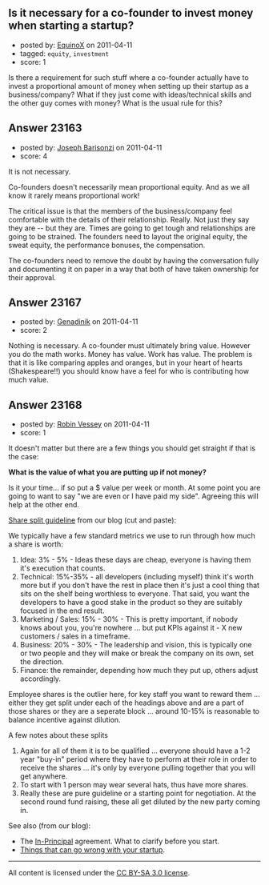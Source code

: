 ## Is it necessary for a co-founder to invest money when starting a startup?

- posted by: [EquinoX](https://stackexchange.com/users/-1/5504-equinox) on 2011-04-11
- tagged: `equity`, `investment`
- score: 1

Is there a requirement for such stuff where a co-founder actually have to invest a proportional amount of money when setting up their startup as a business/company? What if they just come with ideas/technical skills and the other guy comes with money? What is the usual rule for this?


## Answer 23163

- posted by: [Joseph Barisonzi](https://stackexchange.com/users/-1/8791-joseph-barisonzi) on 2011-04-11
- score: 4

It is not necessary. 

Co-founders doesn't necessarily mean proportional equity. And as we all know it rarely means proportional work! 

The critical issue is that the members of the business/company feel comfortable with the details of their relationship. Really. Not just they say they are -- but they are. Times are going to get tough and relationships are going to be strained. The founders need to layout the original equity, the sweat equity, the performance bonuses, the compensation. 

The co-founders need to remove the doubt by having the conversation fully and documenting it on paper in a way that both of have taken ownership for their approval.


## Answer 23167

- posted by: [Genadinik](https://stackexchange.com/users/-1/8929-genadinik) on 2011-04-11
- score: 2

Nothing is necessary.  A co-founder must ultimately bring value.  However you do the math works.  Money has value.  Work has value.  The problem is that it is like comparing apples and oranges, but in your heart of hearts (Shakespeare!!) you should know have a feel for who is contributing how much value.


## Answer 23168

- posted by: [Robin Vessey](https://stackexchange.com/users/-1/984-robin-vessey) on 2011-04-11
- score: 1

<p>It doesn't matter but there are a few things you should get straight if that is the case:</p>

<p><strong>What is the value of what you are putting up if not money?</strong> </p>

<p>Is it your time... if so put a $ value per week or month. At some point you are going to want to say "we are even or I have paid my side". Agreeing this will help at the other end.</p>

<p><a href="http://bit.ly/ShareSplit" rel="nofollow">Share split guideline</a> from our blog (cut and paste): </p>

<p>We typically have a few standard metrics we use to run through how much a share is worth:</p>

<ol>
<li>Idea: 3% - 5% - Ideas these days are cheap, everyone is having them it's execution that counts.</li>
<li>Technical: 15%-35% - all developers (including myself) think it's worth more but if you don't have the rest in place then it's just a cool thing that sits on the shelf being worthless to everyone. That said, you want the developers to have a good stake in the product so they are suitably focused in the end result.</li>
<li>Marketing / Sales: 15% - 30% - This is pretty important, if nobody knows about you, you're nowhere ... but put KPIs against it - X new customers / sales in a timeframe.</li>
<li>Business: 20% - 30% - The leadership and vision, this is typically one or two people and they will make or break the company on its own, set the direction.</li>
<li>Finance: the remainder, depending how much they put up, others adjust accordingly.</li>
</ol>

<p>Employee shares is the outlier here, for key staff you want to reward them ... either they get split under each of the headings above and are a part of those shares or they are a seperate block ... around 10-15% is reasonable to balance incentive against dilution.</p>

<p>A few notes about these splits</p>

<ol>
<li>Again for all of them it is to be qualified ... everyone should have a 1-2 year "buy-in" period where they have to perform at their role in order to receive the shares ... it's only by everyone pulling together that you will get anywhere.</li>
<li>To start with 1 person may wear several hats, thus have more shares.</li>
<li>Really these are pure guideline or a starting point for negotiation. At the second round fund raising, these all get diluted by the new party coming in.</li>
</ol>

<p>See also (from our blog):</p>

<ul>
<li>The <a href="http://bit.ly/i6Ul51" rel="nofollow">In-Principal</a> agreement. What to clarify before you start.</li>
<li><a href="http://bit.ly/ijlVKe" rel="nofollow">Things that can go wrong with your startup</a>. </li>
</ul>




---

All content is licensed under the [CC BY-SA 3.0 license](https://creativecommons.org/licenses/by-sa/3.0/).
